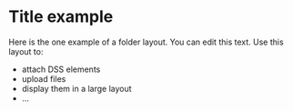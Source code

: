 # Title example

Here is the one example of a folder layout. You can edit this text.
Use this layout to:

 - attach DSS elements
 - upload files
 - display them in a large layout
 - ...